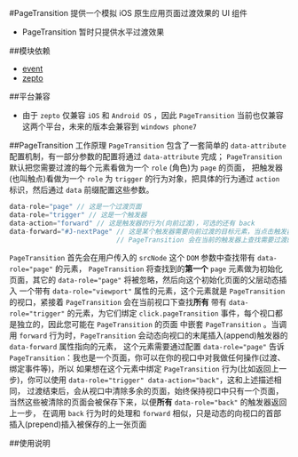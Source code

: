 #PageTransition
提供一个模拟 iOS 原生应用页面过渡效果的 UI 组件

- PageTransition 暂时只提供水平过渡效果

##模块依赖
- [event](http://github.com/alipay/arale/tree/master/lib/events)
- [zepto](http://github.com/alipay/arale/tree/master/lib/zepto)

##平台兼容
- 由于 `zepto` 仅兼容 `iOS` 和 `Android OS` ，因此 `PageTransition` 当前也仅兼容这两个平台，未来的版本会兼容到 `windows phone7`

##PageTransition 工作原理
`PageTransition` 包含了一套简单的 `data-attribute` 配置机制，有一部分参数的配置将通过 `data-attribute` 完成；
`PageTransition` 默认把您需要过渡的每个元素看做为一个 `role` (角色)为 `page` 的页面，
把触发器(也叫触点)看做为一个 `role` 为 `trigger` 的行为对象，把具体的行为通过 `action` 标识，然后通过 `data` 前缀配置这些参数。
```js
data-role="page" // 这是一个过渡页面
data-role="trigger" // 这是一个触发器
data-action="forward" // 这是触发器的行为(向前过渡)，可选的还有 back
data-forward="#J-nextPage" // 这是某个触发器需要向前过渡的目标元素，当点击触发器时，
                           // PageTransition 会在当前的触发器上查找需要过渡的目标元素
```
`PageTransition` 首先会在用户传入的 `srcNode` 这个 `DOM` 参数中查找带有 `data-role="page"` 的元素，
`PageTransition` 将查找到的**第一个** `page` 元素做为初始化页面，其它的 `data-role="page"` 将被忽略，然后向这个初始化页面的父层动态插入
一个带有 `data-role="viewport"` 属性的元素，这个元素就是 `PageTransition` 的视口，紧接着 `PageTransition` 会在当前视口下查找**所有**
带有 `data-role="trigger"` 的元素，为它们绑定 `click.pageTransition` 事件，每个视口都是独立的，因此您可能在 `PageTransition` 的页面
中嵌套 `PageTransition` 。当调用 `forward` 行为时，`PageTransition` 会动态向视口的末尾插入(append)触发器的 `data-forward` 属性指向的元素，
这个元素需要通过配置 `data-role="page"` 告诉 `PageTransition`：我也是一个页面，你可以在你的视口中对我做任何操作(过渡、绑定事件等)，所以
如果想在这个元素中绑定 `PageTransition` 行为(比如返回上一步)，你可以使用 `data-role="trigger" data-action="back"`，这和上述描述相同，
过渡结束后，会从视口中清除多余的页面，始终保持视口中只有一个页面，当然这些被清除的页面会被保存下来，以便**所有** `data-role="back"` 的触发器返回上一步，
在调用 `back` 行为时的处理和 `forward` 相似，只是动态的向视口的首部插入(prepend)插入被保存的上一张页面

##使用说明

